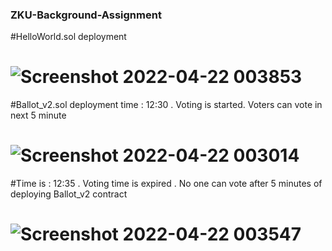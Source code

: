 ### ZKU-Background-Assignment


#HelloWorld.sol deployment

# ![Screenshot 2022-04-22 003853](https://user-images.githubusercontent.com/59141691/164591578-17a097fe-b797-4b17-96a6-5eb0fb98f4e1.png)


#Ballot_v2.sol deployment time : 12:30 . Voting is started. Voters can vote in next 5 minute

# ![Screenshot 2022-04-22 003014](https://user-images.githubusercontent.com/59141691/164592584-605d55e0-c6e1-44b2-a811-fe9a88cf3f8f.png)





#Time is : 12:35 . Voting time is expired . No one can vote after 5 minutes of deploying Ballot_v2 contract 

# ![Screenshot 2022-04-22 003547](https://user-images.githubusercontent.com/59141691/164592678-13950725-9610-40ae-9a40-b0f2969bc1bc.png)
